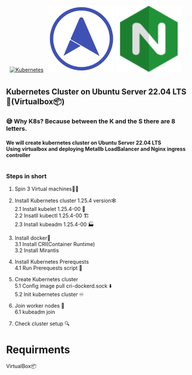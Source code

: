 <a href="https://kubernetes.io/" target="_blank"><img style="margin: 10px" src="https://profilinator.rishav.dev/skills-assets/kubernetes-icon.svg" alt="Kubernetes" height="180" /></a> 
<img src="/img/metallb-icon-color.png" width="180" height="180">
<img src="/img/icons8-nginx-accelerates-content-and-application-delivery-improves-security-96.png" width="180" height="180">
<br>
<h2>Kubernetes Cluster on Ubuntu Server 22.04 LTS🚀(Virtualbox📦)</h2>
<h3>😅 Why K8s? Because between the K and the S there are 8 letters.</h3>
<h4>We will create kubernetes cluster on Ubuntu Server 22.04 LTS<br>Using virtualbox and deploying Metallb LoadBalancer and Nginx ingress controller</h4>


# <h3>Steps in short</h3>
1. Spin 3 Virtual machines👾👾<br>
   
2. Install Kubernetes cluster 1.25.4 version🕸️ <br>
   2.1 Install kubelet 1.25.4-00 🚤<br>
   2.2 Insatll kubectl 1.25.4-00 🏗️</br>
   2.3 Install kubeadm 1.25.4-00 🏭
   
3. Install docker🐋<br>
   3.1 Install CRI(Container Runtime)<br>
   3.2 Install Mirantis
   
4. Install Kubernetes Prerequests<br>
   4.1 Run Prerequests script 📜
   
5. Create Kubernetes cluster <br>
   5.1 Config image pull cri-dockerd.sock ⬇️<br>
   5.2 Init kubernetes cluster ♾️<br>

6. Join worker nodes 🔌<br>
   6.1 kubeadm join<br>

7. Check cluster setup 🔍

# Requirments
VirtualBox📦






